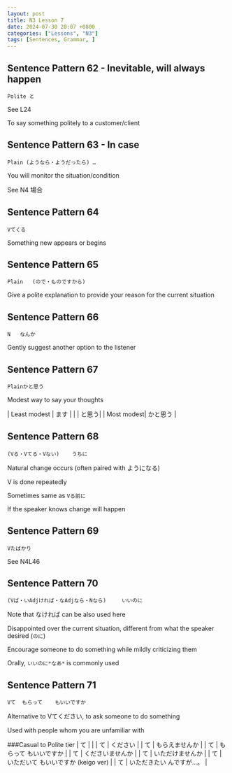 ```yaml
---
layout: post
title: N3 Lesson 7
date: 2024-07-30 20:07 +0800
categories: ["Lessons", "N3"]
tags: [Sentences, Grammar, ]
---
```


## Sentence Pattern 62 - Inevitable, will always happen
```
Polite と
```
See L24

To say something politely to a customer/client

## Sentence Pattern 63 - In case
```
Plain (ようなら・ようだったら) …
```
You will monitor the situation/condition

See N4 場合

## Sentence Pattern 64
```
Vてくる
```
Something new appears or begins

## Sentence Pattern 65
```
Plain	(ので・ものですから)
```
Give a polite explanation to provide your reason for the current situation

## Sentence Pattern 66
```
N	なんか
```
Gently suggest another option to the listener

## Sentence Pattern 67
```
Plainかと思う
```
Modest way to say your thoughts

| Least modest | ます |
| | と思う|
| Most modest| かと思う |

## Sentence Pattern 68
```
(Vる・Vてる・Vない)	うちに
```
Natural change occurs (often paired with ようになる)

V is done repeatedly

Sometimes same as `Vる前に`

If the speaker knows change will happen

## Sentence Pattern 69
```
Vたばかり
```
See N4L46

## Sentence Pattern 70
```
(Vば・いAdjければ・なAdjなら・Nなら)		いいのに
```
Note that なければ can be also used here
	
Disappointed over the current situation, different from what the speaker desired (`のに`)

Encourage someone to do something while mildly criticizing them
		
Orally, `いいのに*なあ*` is commonly used

## Sentence Pattern 71 
```
Vて	もらって	もいいですか
```
Alternative to Vてください, to ask someone to do something

Used with people whom you are unfamiliar with

###Casual to Polite tier
| て | |
| て | ください |
| て | もらえませんか |
| て | もらって	もいいですか |
| て | くださいませんか |
| て | いただけませんか |
| て | いただいて	もいいですか (keigo ver) |
| て | いただきたい んですが...。 |
